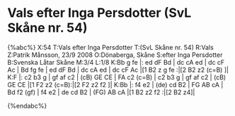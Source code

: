# Vals efter Inga Persdotter (SvL Skåne nr. 54)

{%abc%}
X:54
T:Vals efter Inga Persdotter
T:(SvL Skåne nr. 54)
R:Vals
Z:Patrik Månsson, 23/9 2008
O:Dönaberga, Skåne
S:efter Inga Persdotter
B:Svenska Låtar Skåne
M:3/4
L:1/8
K:Bb
g fe |: ed dF Bd | dc cA ed | dc cF Ac | Bd fg fe |
ed dF Bd | dc cA ed | dc cF Ac |[1 B2 z g fe :|[2 B2 z2 (c=B) ]|
K:F
|: c2 b3 g | gf af c2 | (cB) GE CE | FA c2 (c=B) |
c2 b3 g |  gf af c2 | (cB) GE CE |[1 F2 z2 (c=B):|[2 F2 z2 f2 ]|
K:Bb
|: f4 e2 | (de) cd B2 | FG AB cA | Bd f2 (gf) |
f4 e2 | de cd B2 | (FG) AB cA |[1 B2 z2 f2 :|[2 B2 z4]| 

{%endabc%}
